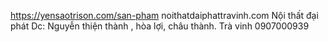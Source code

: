 <!-- Project information here -->

https://yensaotrison.com/san-pham
noithatdaiphattravinh.com
Nội thất đại phát
Dc: Nguyễn thiện thành , hòa lợi, châu thành. Trà vinh
0907000939
